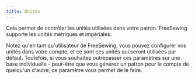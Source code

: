 ```yaml
---
title: Unités
---
```


Cela permet de contrôler les unités utilisées dans votre patron. FreeSewing supporte les unités métriques et impériales.

Notez qu'en tant qu'utilisateur de FreeSewing, vous pouvez configurer vos unités dans votre compte, et ce sont ces unités qui seront utilisées par défaut.  Toutefois, si vous souhaitez outrepasser ces paramètres sur une base individuelle - peut-être que vous générez un patron pour le compte de quelqu'un d'autre, ce paramètre vous permet de le faire.

